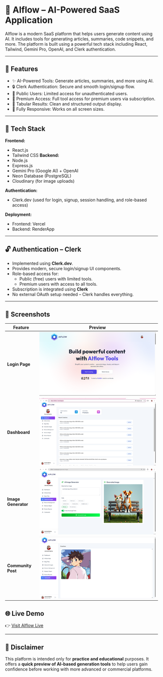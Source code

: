 # 🚀 AIflow – AI-Powered SaaS Application

AIflow is a modern SaaS platform that helps users generate content using AI. It includes tools for generating articles, summaries, code snippets, and more. The platform is built using a powerful tech stack including React, Tailwind, Gemini Pro, OpenAI, and Clerk authentication.

---

## 📌 Features

- ✨ AI-Powered Tools: Generate articles, summaries, and more using AI.
- 🔒 Clerk Authentication: Secure and smooth login/signup flow.
- 👤 Public Users: Limited access for unauthenticated users.
- 💎 Premium Access: Full tool access for premium users via subscription.
- 🧾 Tabular Results: Clean and structured output display.
- 🌈 Fully Responsive: Works on all screen sizes.

---

## 🧪 Tech Stack

**Frontend:**
- React.js
- Tailwind CSS
**Backend:**
- Node.js
- Express.js
- Gemini Pro (Google AI) + OpenAI
- Neon Database (PostgreSQL)
- Cloudinary (for image uploads)

**Authentication:**
- Clerk.dev (used for login, signup, session handling, and role-based access)

**Deployment:**
- Frontend: Vercel
- Backend: RenderApp

---

## 🔓 Authentication – Clerk

- Implemented using **Clerk.dev**.
- Provides modern, secure login/signup UI components.
- Role-based access for:
  - Public (free) users with limited tools.
  - Premium users with access to all tools.
- Subscription is integrated using **Clerk**
- No external OAuth setup needed – Clerk handles everything.

---

## 📸 Screenshots

| Feature              | Preview                                                   |
|----------------------|-----------------------------------------------------------|
| **Login Page**       |  ![Dashboard](./Screenshot%202025-08-02%20013831.png) 
| **Dashboard**        |  ![Login](./Screenshot%202025-08-02%20012653.png) 
| **Image Generator**  | ![Image Generator](./Screenshot%202025-08-02%20014041.png)|
| **Community Post**   | ![Community](./Screenshot%202025-08-02%20014113.png)      |

## 🌐 Live Demo

👉 [Visit AIflow Live](https://aiflow-1.vercel.app)

---

## 📌 Disclaimer

This platform is intended only for **practice and educational** purposes. It offers a **quick preview of AI-based generation tools** to help users gain confidence before working with more advanced or commercial platforms.
